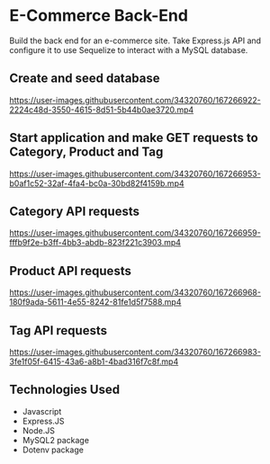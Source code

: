 # E-Commerce Back-End
Build the back end for an e-commerce site. Take Express.js API and configure it to use Sequelize to interact with a MySQL database.


## Create and seed database
https://user-images.githubusercontent.com/34320760/167266922-2224c48d-3550-4615-8d51-5b44b0ae3720.mp4

## Start application and make GET requests to Category, Product and Tag
https://user-images.githubusercontent.com/34320760/167266953-b0af1c52-32af-4fa4-bc0a-30bd82f4159b.mp4

## Category API requests
https://user-images.githubusercontent.com/34320760/167266959-fffb9f2e-b3ff-4bb3-abdb-823f221c3903.mp4

## Product API requests
https://user-images.githubusercontent.com/34320760/167266968-180f9ada-5611-4e55-8242-81fe1d5f7588.mp4

## Tag API requests
https://user-images.githubusercontent.com/34320760/167266983-3fe1f05f-6415-43a6-a8b1-4bad316f7c8f.mp4

## Technologies Used
- Javascript
- Express.JS
- Node.JS
- MySQL2 package
- Dotenv package

